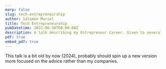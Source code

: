 ```yaml
---
marp: false
slug: tech-entrepreneurship
author: Salomón Muriel
title: Tech Entrepreneurship
pubDatetime: 2022-06-30T08:00:00Z
description: A talk describing my Entrepreneur Career. Given to several universities (EIA, EAFIT, Externado, among others)
pdf: true
embed_pdf: true
---
```


This talk is a bit old by now (2024), probably should spin up a new version more focused on the advice rather than my companies.
